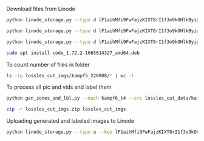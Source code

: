Download files from Linode
```bash
python linode_storage.py --type d lF1aihMfi9FwFajzKIXT8rI1f3o9kOHlkByigZx2 models/dataset_v3_zones1.zip datasets_v3_zones1.zip
```
```bash
python linode_storage.py --type d lF1aihMfi9FwFajzKIXT8rI1f3o9kOHlkByigZx2 lossles_cut_data.zip lossles_cut_data.zip
```
```bash
python linode_storage.py --type d lF1aihMfi9FwFajzKIXT8rI1f3o9kOHlkByigZx2 code_1.72.2-1665614327_amd64.deb code_1.72.2-1665614327_amd64.deb
```
```bash
sudo apt install code_1.72.2-1665614327_amd64.deb
```
To count number of files in folder
```bash
ls -1q lossles_cut_imgs/kampf5_220808/* | wc -l
```
To process all pic and vids and label them
```bash
python gen_zones_and_lbl.py --mach kampf6_t4 --src lossles_cut_data/kampf6_type4 --dst lossles_cut_imgs/kampf6_type4
```
```bash
zip -r lossles_cut_imgs.zip lossles_cut_imgs
```
Uploading generated and labeled images to Linode
```bash
python linode_storage.py --type u --key lF1aihMfi9FwFajzKIXT8rI1f3o9kOHlkByigZx2 --file dataset_v4_zones/dataset_v4_zones.pkl --obj_key dataset_v4_zones.pkl
```